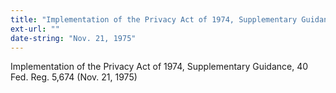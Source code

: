 ```yaml
---
title: "Implementation of the Privacy Act of 1974, Supplementary Guidance, 40 Fed. Reg. 5,674"
ext-url: ""
date-string: "Nov. 21, 1975"
---
```

Implementation of the Privacy Act of 1974, Supplementary Guidance, 40 Fed. Reg. 5,674 (Nov. 21, 1975)
